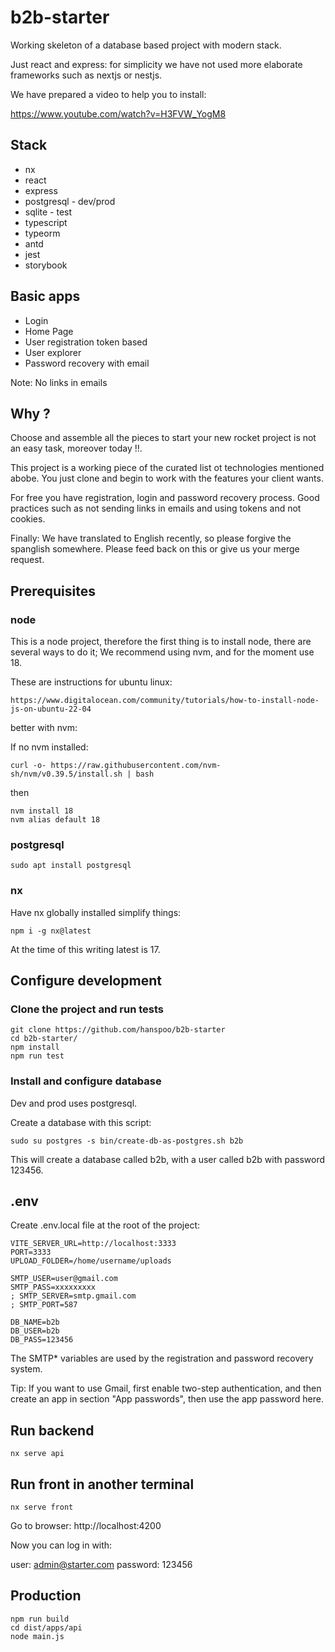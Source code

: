# b2b-starter

Working skeleton of a database based project with modern stack.

Just react and express: for simplicity we have not used more elaborate frameworks such as nextjs or nestjs.

We have prepared a video to help you to install:

https://www.youtube.com/watch?v=H3FVW_YogM8

## Stack

- nx
- react
- express
- postgresql - dev/prod
- sqlite - test
- typescript
- typeorm
- antd
- jest
- storybook

## Basic apps

- Login
- Home Page
- User registration token based
- User explorer
- Password recovery with email

Note: No links in emails

## Why ?

Choose and assemble all the pieces to start your new rocket project is not an easy task, moreover today !!.

This project is a working piece of the curated list ot technologies mentioned abobe. You just clone and begin
to work with the features your client wants.

For free you have registration, login and password recovery process. Good practices such as not sending links in emails and using tokens and not cookies.

Finally: We have translated to English recently, so please forgive the spanglish somewhere. Please feed back on this or give us your merge request.

## Prerequisites

### node

This is a node project, therefore the first thing is to install node, there are several
ways to do it; We recommend using nvm, and for the moment use 18.

These are instructions for ubuntu linux:

```
https://www.digitalocean.com/community/tutorials/how-to-install-node-js-on-ubuntu-22-04
```

better with nvm:

If no nvm installed:

`curl -o- https://raw.githubusercontent.com/nvm-sh/nvm/v0.39.5/install.sh | bash`

then

```
nvm install 18
nvm alias default 18
```

### postgresql

```
sudo apt install postgresql
```

### nx

Have nx globally installed simplify things:

```
npm i -g nx@latest
```

At the time of this writing latest is 17.

## Configure development

### Clone the project and run tests

```
git clone https://github.com/hanspoo/b2b-starter
cd b2b-starter/
npm install
npm run test
```

### Install and configure database

Dev and prod uses postgresql.

Create a database with this script:

```
sudo su postgres -s bin/create-db-as-postgres.sh b2b
```

This will create a database called b2b, with a user called b2b with password 123456.

## .env

Create .env.local file at the root of the project:

```
VITE_SERVER_URL=http://localhost:3333
PORT=3333
UPLOAD_FOLDER=/home/username/uploads

SMTP_USER=user@gmail.com
SMTP_PASS=xxxxxxxxx
; SMTP_SERVER=smtp.gmail.com
; SMTP_PORT=587

DB_NAME=b2b
DB_USER=b2b
DB_PASS=123456
```

The SMTP\* variables are used by the registration and password recovery system.

Tip: If you want to use Gmail, first enable two-step authentication, and then create
an app in section "App passwords", then use the app password here.

## Run backend

```
nx serve api
```

## Run front in another terminal

```
nx serve front
```

Go to browser:
http://localhost:4200

Now you can log in with:

user:
admin@starter.com
password:
123456

## Production

```
npm run build
cd dist/apps/api
node main.js
```
